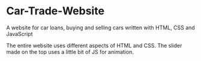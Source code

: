 # Car-Trade-Website
A website for car loans, buying and selling cars written with HTML, CSS and JavaScript

The entire website uses different aspects of HTML and CSS. 
The slider made on the top uses a little bit of JS for animation.
